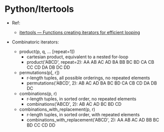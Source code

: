 # Python/Itertools 

* Ref:
  * [ itertools — Functions creating iterators for efficient looping](https://docs.python.org/3.6/library/itertools.html#)

* Combinatoric iterators:
  * product(p, q, … [repeat=1])
    * cartesian product, equivalent to a nested for-loop
    * product('ABCD', repeat=2): AA AB AC AD BA BB BC BD CA CB CC CD DA DB DC DD
  * permutations(p[, r])
    * r-length tuples, all possible orderings, no repeated elements
    * permutations('ABCD', 2): AB AC AD BA BC BD CA CB CD DA DB DC
  * combinations(p, r)
    * r-length tuples, in sorted order, no repeated elements
    * combinations('ABCD', 2): AB AC AD BC BD CD
  * combinations_with_replacement(p, r)
    * r-length tuples, in sorted order, with repeated elements
    * combinations_with_replacement('ABCD', 2): AA AB AC AD BB BC BD CC CD DD
